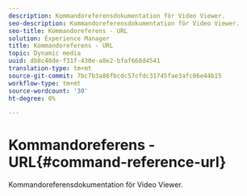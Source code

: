 ```yaml
---
description: Kommandoreferensdokumentation för Video Viewer.
seo-description: Kommandoreferensdokumentation för Video Viewer.
seo-title: Kommandoreferens - URL
solution: Experience Manager
title: Kommandoreferens - URL
topic: Dynamic media
uuid: db8c48de-f31f-430e-a8e2-bfaf668d4541
translation-type: tm+mt
source-git-commit: 7bc7b3a86fbcdc57cfdc31745fae3afc06e44b15
workflow-type: tm+mt
source-wordcount: '30'
ht-degree: 0%

---
```



# Kommandoreferens - URL{#command-reference-url}

Kommandoreferensdokumentation för Video Viewer.

